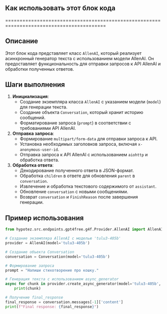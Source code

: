 ## Как использовать этот блок кода
=========================================================================================

Описание
-------------------------
Этот блок кода представляет класс `AllenAI`, который реализует асинхронный генератор текста с использованием модели AllenAI. 
Он предоставляет функциональность для отправки запросов к API AllenAI и обработки полученных ответов.

Шаги выполнения
-------------------------
1. **Инициализация**:
   - Создание экземпляра класса `AllenAI` с указанием модели (`model`) для генерации текста.
   - Создание объекта `Conversation`, который хранит историю сообщений.
   - Форматирование запроса (`prompt`) в соответствии с требованиями API AllenAI.
2. **Отправка запроса**:
   - Формирование `multipart/form-data` для отправки запроса к API.
   - Установка необходимых заголовков запроса, включая `x-anonymous-user-id`.
   - Отправка запроса к API AllenAI с использованием `aiohttp` и обработка ответа.
3. **Обработка ответа**:
   - Декодирование полученного ответа в JSON-формат.
   - Обработка `children` в ответе для обновления `parent` в `conversation`.
   - Извлечение и обработка текстового содержимого от `assistant`.
   - Обновление `conversation` с новыми сообщениями.
   - Возврат `conversation` и `FinishReason` после завершения генерации.

Пример использования
-------------------------

```python
from hypotez.src.endpoints.gpt4free.g4f.Provider.AllenAI import AllenAI, Conversation

# Создание экземпляра AllenAI с моделью 'tulu3-405b'
provider = AllenAI(model='tulu3-405b')

# Создание объекта Conversation
conversation = Conversation(model='tulu3-405b')

# Формирование запроса
prompt = "Напиши стихотворение про кошку."

# Генерация текста с использованием async_generator
async for chunk in provider.create_async_generator(model='tulu3-405b', messages=[{'role': 'user', 'content': prompt}], conversation=conversation):
    print(chunk)

# Получение final_response
final_response = conversation.messages[-1]['content']
print(f"Final response: {final_response}")
```